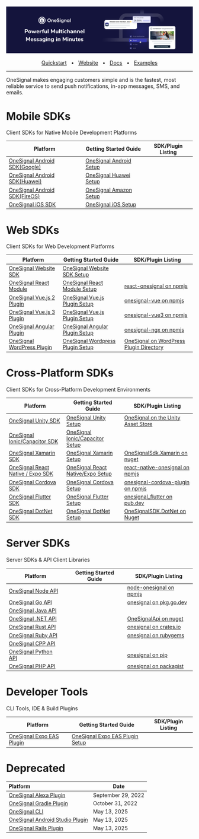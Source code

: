 ![OneSignal](https://github.com/OneSignal/.github/blob/439e36ade56b001643ff3b07eeaf95b20129f3e6/assets/onesignal-banner.png)

<div align="center">
  <a href="https://documentation.onesignal.com/docs/onboarding-with-onesignal" target="_blank">Quickstart</a>
  <span>&nbsp;&nbsp;•&nbsp;&nbsp;</span>
  <a href="https://onesignal.com/" target="_blank">Website</a>
  <span>&nbsp;&nbsp;•&nbsp;&nbsp;</span>
  <a href="https://documentation.onesignal.com/docs" target="_blank">Docs</a>
  <span>&nbsp;&nbsp;•&nbsp;&nbsp;</span>
  <a href="https://github.com/OneSignalDevelopers" target="_blank">Examples</a>
  <br />
  <hr />
</div>

OneSignal makes engaging customers simple and is the fastest, most reliable service to send push notifications, in-app messages, SMS, and emails.


# Mobile SDKs

Client SDKs for Native Mobile Development Platforms

| Platform                                                                            | Getting Started Guide                                                                 | SDK/Plugin Listing |
| ----------------------------------------------------------------------------------- | ------------------------------------------------------------------------------------- | ------------------ |
| [OneSignal Android SDK(Google)](https://github.com/OneSignal/OneSignal-Android-SDK) | [OneSignal Android Setup](https://documentation.onesignal.com/docs/android-sdk-setup) |                    |
| [OneSignal Android SDK(Huawei)](https://github.com/OneSignal/OneSignal-Android-SDK) | [OneSignal Huawei Setup](https://documentation.onesignal.com/docs/huawei-sdk-setup)   |                    |
| [OneSignal Android SDK(FireOS)](https://github.com/OneSignal/OneSignal-Android-SDK) | [OneSignal Amazon Setup](https://documentation.onesignal.com/docs/amazon-sdk-setup)   |                    |
| [OneSignal iOS SDK](https://github.com/OneSignal/OneSignal-iOS-SDK)                 | [OneSignal iOS Setup](https://documentation.onesignal.com/docs/ios-sdk-setup)         |                    |

# Web SDKs

Client SDKs for Web Development Platforms

| Platform                                                                              | Getting Started Guide                                                                       | SDK/Plugin Listing                                                                                              |
| ------------------------------------------------------------------------------------- | ------------------------------------------------------------------------------------------- | --------------------------------------------------------------------------------------------------------------- |
| [OneSignal Website SDK](https://github.com/OneSignal/OneSignal-Website-SDK)           | [OneSignal Website SDK Setup](https://documentation.onesignal.com/docs/web-push-quickstart) |                                                                                                                 |
| [OneSignal React Module](https://github.com/OneSignal/react-onesignal)                | [OneSignal React Module Setup](https://documentation.onesignal.com/docs/react-js-setup)     | [react-onesignal on npmjs](https://www.npmjs.com/package/react-onesignal)                                       |
| [OneSignal Vue.js 2 Plugin](https://github.com/OneSignal/onesignal-vue)               | [OneSignal Vue.js Plugin Setup](https://documentation.onesignal.com/docs/vue-js-setup)      | [onesignal-vue on npmjs](https://www.npmjs.com/package/onesignal-vue)                                           |
| [OneSignal Vue.js 3 Plugin](https://github.com/OneSignal/onesignal-vue3)              | [OneSignal Vue.js Plugin Setup](https://documentation.onesignal.com/docs/vue-js-setup)      | [onesignal-vue3 on npmjs](https://www.npmjs.com/package/@onesignal/onesignal-vue3)                              |
| [OneSignal Angular Plugin](https://github.com/OneSignal/onesignal-ngx)                | [OneSignal Angular Plugin Setup](https://documentation.onesignal.com/docs/angular-setup)    | [onesignal-ngx on npmjs](https://www.npmjs.com/package/onesignal-ngx)                                           |
| [OneSignal WordPress Plugin](https://github.com/OneSignal/OneSignal-WordPress-Plugin) | [OneSignal Wordpress Plugin Setup](https://documentation.onesignal.com/docs/wordpress)      | [OneSignal on WordPress Plugin Directory](https://wordpress.org/plugins/onesignal-free-web-push-notifications/) |


# Cross-Platform SDKs

Client SDKs for Cross-Platform Development Environments

| Platform                                                                                 | Getting Started Guide                                                                                | SDK/Plugin Listing                                                                                                        |
| ---------------------------------------------------------------------------------------- | ---------------------------------------------------------------------------------------------------- | ------------------------------------------------------------------------------------------------------------------------- |
| [OneSignal Unity SDK](https://github.com/OneSignal/OneSignal-Unity-SDK)                  | [OneSignal Unity Setup](https://documentation.onesignal.com/docs/unity-sdk-setup)                    | [OneSignal on the Unity Asset Store](https://assetstore.unity.com/packages/add-ons/services/billing/onesignal-sdk-193316) |
| [OneSignal Ionic/Capacitor SDK](https://github.com/OneSignal/OneSignal-Cordova-SDK)      | [OneSignal Ionic/Capacitor Setup](https://documentation.onesignal.com/docs/ionic-sdk-setup)          |                                                                                                                           |
| [OneSignal Xamarin SDK](https://github.com/OneSignal/OneSignal-Xamarin-SDK)              | [OneSignal Xamarin Setup](https://documentation.onesignal.com/docs/xamarin-sdk-setup)                | [OneSignalSdk.Xamarin on nuget](https://www.nuget.org/packages/OneSignalSDK.Xamarin)                                      |
| [OneSignal React Native / Expo SDK](https://github.com/OneSignal/react-native-onesignal) | [OneSignal React Native/Expo Setup](https://documentation.onesignal.com/docs/react-native-sdk-setup) | [react-native-onesignal on npmjs](https://www.npmjs.com/package/react-native-onesignal)                                   |
| [OneSignal Cordova SDK](https://github.com/OneSignal/OneSignal-Cordova-SDK)              | [OneSignal Cordova Setup](https://documentation.onesignal.com/docs/cordova-sdk-setup)                | [onesignal-cordova-plugin on npmjs](https://www.npmjs.com/package/onesignal-cordova-plugin)                               |
| [OneSignal Flutter SDK](https://github.com/OneSignal/OneSignal-Flutter-SDK)              | [OneSignal Flutter Setup](https://documentation.onesignal.com/docs/flutter-sdk-setup)                | [onesignal\_flutter on pub.dev](https://pub.dev/packages/onesignal_flutter)                                               |
| [OneSignal DotNet SDK](https://github.com/OneSignal/onesignal-dotnet-sdk)                | [OneSignal DotNet Setup](https://documentation.onesignal.com/docs/net-sdk-setup)                     | [OneSignalSDK.DotNet on Nuget](https://www.nuget.org/packages/OneSignalSDK.DotNet)                                        |


# Server SDKs

Server SDKs & API Client Libraries

| Platform                                                                      | Getting Started Guide | SDK/Plugin Listing                                                                     |
| ----------------------------------------------------------------------------- | --------------------- | -------------------------------------------------------------------------------------- |
| [OneSignal Node API](https://github.com/OneSignal/node-onesignal)             |                       | [node-onesignal on npmjs](https://www.npmjs.com/package/@onesignal/node-onesignal)     |
| [OneSignal Go API](https://github.com/OneSignal/onesignal-go-api)             |                       | [onesignal on pkg.go.dev](https://pkg.go.dev/github.com/OneSignal/onesignal-go-api/v2) |
| [OneSignal Java API](https://github.com/OneSignal/onesignal-java-api)         |                       |                                                                                        |
| [OneSignal .NET API](https://github.com/OneSignal/onesignal-dotnet-api)       |                       | [OneSignalApi on nuget](https://www.nuget.org/packages/OneSignalApi)                   |
| [OneSignal Rust API](https://github.com/OneSignal/onesignal-rust-api)         |                       | [onesignal on crates.io](https://crates.io/crates/onesignal-rust-api)                                                                                       |
| [OneSignal Ruby API](https://github.com/OneSignal/onesignal-ruby-api)         |                       | [onesignal on rubygems](https://rubygems.org/gems/onesignal)                           |
| [OneSignal CPP API](https://github.com/OneSignal/onesignal-cpp-api)           |                       |                                                                                        |
| [OneSignal Python API](https://github.com/OneSignal/onesignal-python-api)     |                       | [onesignal on pip](https://pypi.org/project/onesignal-python-api/)                     |
| [OneSignal PHP API](https://github.com/OneSignal/onesignal-php-api)           |                       | [onesignal on packagist](https://packagist.org/packages/onesignal/onesignal-php-api)                                                                                       |

# Developer Tools

CLI Tools, IDE & Build Plugins

| Platform                                                                                        | Getting Started Guide                                                                                   | SDK/Plugin Listing |
| ----------------------------------------------------------------------------------------------- | ------------------------------------------------------------------------------------------------------- | ------------------ |
| [OneSignal Expo EAS Plugin](https://github.com/OneSignal/onesignal-expo-plugin)                 | [OneSignal Expo EAS Plugin Setup](https://documentation.onesignal.com/docs/react-native-expo-sdk-setup) |                    |

# Deprecated

| Platform                                                                                        | Date               |
| :---------------------------------------------------------------------------------------------- | ------------------ |
| [OneSignal Alexa Plugin](https://github.com/OneSignal/OneSignal-Alexa-Nodejs-SDK)               | September 29, 2022 |
| [OneSignal Gradle Plugin](https://github.com/OneSignal/OneSignal-Gradle-Plugin)                 | October 31, 2022   |
| [OneSignal CLI](https://github.com/OneSignal/onesignal-cli)                                     | May 13, 2025       |
| [OneSignal Android Studio Plugin](https://github.com/OneSignal/onesignal-android-studio-plugin) | May 13, 2025       |
| [OneSignal Rails Plugin](https://github.com/OneSignal/onesignal-rails-plugin)                   | May 13, 2025       |
